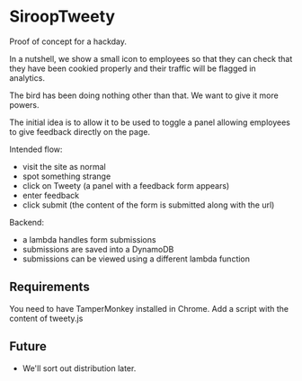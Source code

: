 # SiroopTweety

Proof of concept for a hackday.

In a nutshell, we show a small icon to employees so that they can check that they have been cookied properly and their traffic will be flagged in analytics.

The bird has been doing nothing other than that. We want to give it more powers.

The initial idea is to allow it to be used to toggle a panel allowing employees to give feedback directly on the page.

Intended flow:
- visit the site as normal
- spot something strange
- click on Tweety (a panel with a feedback form appears)
- enter feedback
- click submit (the content of the form is submitted along with the url)

Backend:
- a lambda handles form submissions
- submissions are saved into a DynamoDB
- submissions can be viewed using a different lambda function

## Requirements

You need to have TamperMonkey installed in Chrome.
Add a script with the content of tweety.js

## Future

- We'll sort out distribution later.
